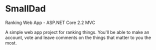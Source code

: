 # SmallDad
Ranking Web App - ASP.NET Core 2.2 MVC

A simple web app project for ranking things.
You'll be able to make an account, vote and leave comments on the things that matter to you the most.
